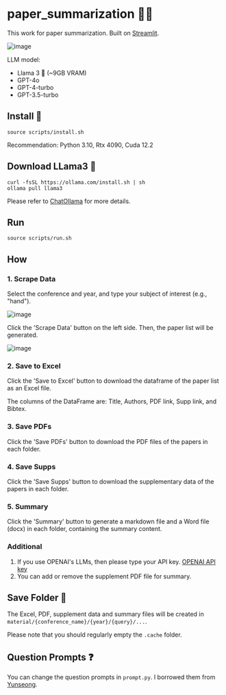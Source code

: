 # paper_summarization 🦜️🔗
This work for paper summarization. Built on [Streamlit](https://streamlit.io/).

![image](https://github.com/JunukCha/paper_summarization/assets/92254092/9af41311-7a62-43dc-b045-f545ddb7f825)


LLM model:
- Llama 3 🦙 (~9GB VRAM)
- GPT-4o
- GPT-4-turbo
- GPT-3.5-turbo

## Install 🔨
`source scripts/install.sh`

Recommendation: Python 3.10, Rtx 4090, Cuda 12.2

## Download LLama3 🦙
```
curl -fsSL https://ollama.com/install.sh | sh
ollama pull llama3
```

Please refer to [ChatOllama](https://python.langchain.com/v0.2/docs/integrations/chat/ollama/) for more details.

## Run 
`source scripts/run.sh`

## How
### 1. Scrape Data

Select the conference and year, and type your subject of interest (e.g., "hand").

![image](https://github.com/JunukCha/paper_summarization/assets/92254092/a0bd4d5c-cb84-46f1-9d40-4e7b867f9912)

Click the 'Scrape Data' button on the left side. Then, the paper list will be generated.

![image](https://github.com/JunukCha/paper_summarization/assets/92254092/b8461c72-637a-49d6-9c56-1b6ae3f85d50)

### 2. Save to Excel 
Click the 'Save to Excel' button to download the dataframe of the paper list as an Excel file.

The columns of the DataFrame are: Title, Authors, PDF link, Supp link, and Bibtex.
   
### 3. Save PDFs
Click the 'Save PDFs' button to download the PDF files of the papers in each folder.

### 4. Save Supps
Click the 'Save Supps' button to download the supplementary data of the papers in each folder.
   
### 5. Summary
Click the 'Summary' button to generate a markdown file and a Word file (docx) in each folder, containing the summary content.

### Additional
1. If you use OPENAI's LLMs, then please type your API key. [OPENAI API key](https://platform.openai.com/api-keys)
2. You can add or remove the supplement PDF file for summary.
   
## Save Folder 📁
The Excel, PDF, supplement data and summary files will be created in `material/{conference_name}/{year}/{query}/...`.

Please note that you should regularly empty the `.cache` folder.

## Question Prompts ❓
You can change the question prompts in `prompt.py`. I borrowed them from [Yunseong](https://github.com/yunseongcho/chatgpt_paper_review).
